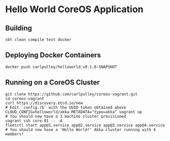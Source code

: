 # Hello World CoreOS Application

## Building

    sbt clean compile test docker

## Deploying Docker Containers

    docker push carlpulley/helloworld:v0.1.0-SNAPSHOT

## Running on a CoreOS Cluster

    git clone https://github.com/carlpulley/coreos-vagrant.git
    cd coreos-vagrant
    curl https://discovery.etcd.io/new
    # Edit `config.rb` with the UUID token obtained above
    CLOUD_CONFIG=helloworld/akka METADATA="type=akka" vagrant up
    # You should now have a 3 machine cluster provisioned
    vagrant ssh core-01 -- -A
    fleetctl start app@1.service app@2.service app@3.service app@4.service
    # You should now have a 'Hello World!' Akka cluster running with 4 members!
